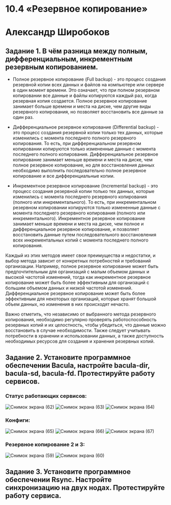 # 10.4 «Резервное копирование»
# Александр Широбоков
## Задание 1. В чём разница между полным, дифференциальным, инкрементным резервным копированием.
 - Полное резервное копирование (Full backup) - это процесс создания резервной копии всех данных и файлов на компьютере или сервере в один момент времени. Это означает, что при полном резервном копировании все данные и файлы копируются каждый раз, когда резервная копия создается. Полное резервное копирование занимает больше времени и места на диске, чем другие виды резервного копирования, но позволяет восстановить все данные за один раз.

 - Дифференциальное резервное копирование (Differential backup) - это процесс создания резервной копии только тех данных, которые изменились с момента последнего полного резервного копирования. То есть, при дифференциальном резервном копировании копируются только измененные данные с момента последнего полного копирования. Дифференциальное резервное копирование занимает меньше времени и места на диске, чем полное резервное копирование, но для восстановления данных необходимо выполнить последовательно полное резервное копирование и все дифференциальные копии.

 - Инкрементное резервное копирование (Incremental backup) - это процесс создания резервной копии только тех данных, которые изменились с момента последнего резервного копирования (полного или инкрементального). То есть, при инкрементальном резервном копировании копируются только измененные данные с момента последнего резервного копирования (полного или инкрементального). Инкрементное резервное копирование занимает меньше времени и места на диске, чем полное и дифференциальное резервное копирование, и позволяет восстановить данные путем последовательного восстановления всех инкрементальных копий с момента последнего полного копирования.

Каждый из этих методов имеет свои преимущества и недостатки, и выбор метода зависит от конкретных потребностей и требований организации. Например, полное резервное копирование может быть предпочтительным для организаций с малым объемом данных и высокой частотой изменений, тогда как инкрементное резервное копирование может быть более эффективным для организаций с большим объемом данных и низкой частотой изменений. Дифференциальное резервное копирование может быть более эффективным для некоторых организаций, которые хранят большой объем данных, но изменения в них происходят нечасто.

Важно отметить, что независимо от выбранного метода резервного копирования, необходимо регулярно проверять работоспособность резервных копий и их целостность, чтобы убедиться, что данные можно восстановить в случае необходимости. Также следует учитывать потребности в хранении и использовании данных, а также доступность необходимых ресурсов для создания и хранения резервных копий.
## Задание 2. Установите программное обеспечении Bacula, настройте bacula-dir, bacula-sd, bacula-fd. Протестируйте работу сервисов.
### Статус работающих сервисов:
![Снимок экрана (62)](https://user-images.githubusercontent.com/69298696/230907332-a635a556-034c-43ae-aeb2-9d824f555c05.png)
![Снимок экрана (63)](https://user-images.githubusercontent.com/69298696/230907419-b384c4c9-9287-43c5-9563-6e2b52fc9efc.png)
![Снимок экрана (64)](https://user-images.githubusercontent.com/69298696/230907484-ab5ed0fe-eec3-4dd7-91ea-640025aa614a.png)
### Конфиги:
![Снимок экрана (65)](https://user-images.githubusercontent.com/69298696/230907682-9512bc1a-b0f9-40d5-a527-3a0f468141f2.png)
![Снимок экрана (66)](https://user-images.githubusercontent.com/69298696/230907798-b9309603-e3c2-4f34-ad9c-bbaaa9af422a.png)
![Снимок экрана (67)](https://user-images.githubusercontent.com/69298696/230907895-e1a19337-49aa-42ce-81a9-deaf3c215dc2.png)
### Резервное копирование 2 и 3:
![Снимок экрана (59)](https://user-images.githubusercontent.com/69298696/230908077-259ecaac-1589-4e39-8ed0-a631c55d8aae.png)
![Снимок экрана (60)](https://user-images.githubusercontent.com/69298696/230908170-d9b57a59-3f45-4fa7-8916-532492b51f55.png)

## Задание 3. Установите программное обеспечении Rsync. Настройте синхронизацию на двух нодах. Протестируйте работу сервиса.
